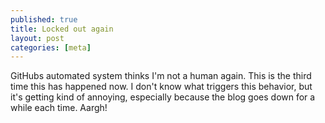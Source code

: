 ```yaml
---
published: true
title: Locked out again
layout: post
categories: [meta]
---
```

GitHubs automated system thinks I'm not a human again. This is the third time this has happened now. I don't know what triggers this behavior, but it's getting kind of annoying, especially because the blog goes down for a while each time. Aargh!